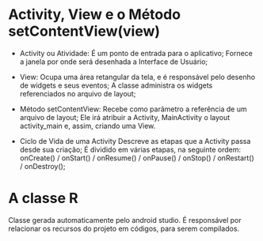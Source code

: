 # Activity, View e o Método setContentView(view)

- Activity ou Atividade:
É um ponto de entrada para o aplicativo;
Fornece a janela por onde será desenhada a Interface de Usuário;

- View:
Ocupa uma área retangular da tela, e é responsável pelo desenho de widgets e seus eventos;
A classe administra os widgets referenciados no arquivo de layout;

- Método setContentView:
Recebe como parâmetro a referência de um arquivo de layout;
Ele irá atribuir a Activity, MainActivity o layout activity_main e, assim, criando uma View.

* Ciclo de Vida de uma Activity
Descreve as etapas que a Activity passa desde sua criação;
É dividido em várias etapas, na seguinte ordem: onCreate() / onStart() / onResume() / onPause() / onStop() / onRestart() / onDestroy();

# A classe R
Classe gerada automaticamente pelo android studio. É responsável por relacionar os recursos do projeto em códigos, para serem compilados.


